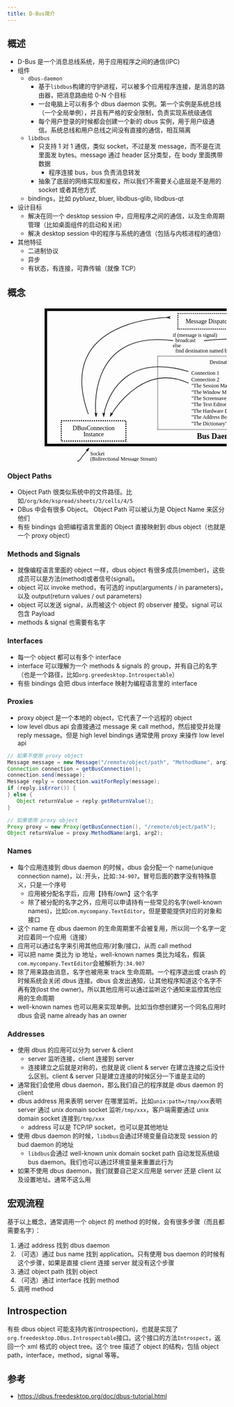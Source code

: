 ```yaml
---
title: D-Bus简介
---
```


## 概述

- D-Bus 是一个消息总线系统，用于应用程序之间的通信(IPC)
- 组件
  - `dbus-daemon`
    - 基于`libdbus`构建的守护进程，可以被多个应用程序连接，是消息的路由器，把消息路由给 0-N 个目标
    - 一台电脑上可以有多个 dbus daemon 实例。第一个实例是系统总线（一个全局单例），并且有严格的安全限制，负责实现系统级通信
    - 每个用户登录的时候都会创建一个新的 dbus 实例，用于用户级通信。系统总线和用户总线之间没有直接的通信，相互隔离
  - `libdbus`
    - 只支持 1 对 1 通信，类似 socket，不过是发 message，而不是在流里面发 bytes。message 通过 header 区分类型，在 body 里面携带数据
      - 程序连接 bus，bus 负责消息转发
    - 抽象了底层的网络实现和鉴权，所以我们不需要关心底层是不是用的 socket 或者其他方式
  - bindings，比如 pybluez, bluer, libdbus-glib, libdbus-qt
- 设计目标
  - 解决在同一个 desktop session 中，应用程序之间的通信，以及生命周期管理（比如桌面组件的启动和关闭）
  - 解决 desktop session 中的程序与系统的通信（包括与内核进程的通信）
- 其他特征
  - 二进制协议
  - 异步
  - 有状态，有连接，可靠传输（就像 TCP）

## 概念

<svg xmlns="http://www.w3.org/2000/svg" xmlns:sodipodi="http://sodipodi.sourceforge.net/DTD/sodipodi-0.dtd" xmlns:inkscape="http://www.inkscape.org/namespaces/inkscape" xmlns:xlink="http://www.w3.org/1999/xlink" xmlns:rdf="http://www.w3.org/1999/02/22-rdf-syntax-ns#" xmlns:cc="http://web.resource.org/cc/" xmlns:dc="http://purl.org/dc/elements/1.1/" id="svg1" sodipodi:version="0.32" inkscape:version="0.39" width="841.88975pt" height="595.27559pt" sodipodi:docbase="/home/hp/dbus-cvs/dbus/doc" sodipodi:docname="diagram.svg">
  <defs id="defs3">
    <marker style="overflow:visible;" id="Arrow1M" refX="0.0" refY="0.0" orient="auto" inkscape:stockid="Arrow1M">
      <path transform="scale(0.4)" style="fill-rule:evenodd;stroke:#000000;stroke-width:1.0pt;marker-start:none;" d="M 0.0,0.0 L 5.0,-5.0 L -12.5,0.0 L 5.0,5.0 L 0.0,0.0 z " id="path3519" sodipodi:nodetypes="ccccc"/>
    </marker>
    <marker style="overflow:visible;" id="Arrow2L" refX="0.0" refY="0.0" orient="auto" inkscape:stockid="Arrow2L">
      <path transform="scale(1.1) translate(-5,0)" d="M 8.7185878,4.0337352 L -2.2072895,0.016013256 L 8.7185884,-4.0017078 C 6.9730900,-1.6296469 6.9831476,1.6157441 8.7185878,4.0337352 z " style="font-size:12.0;fill-rule:evenodd;stroke-width:0.62500000;stroke-linejoin:round;" id="path3515" sodipodi:nodetypes="cccc"/>
    </marker>
  </defs>
  <sodipodi:namedview id="base" pagecolor="#ffffff" bordercolor="#666666" borderopacity="1.0" inkscape:pageopacity="0.0" inkscape:pageshadow="2" inkscape:zoom="0.90210318" inkscape:cx="420.94487" inkscape:cy="297.63779" inkscape:window-width="1024" inkscape:window-height="701" showgrid="false" inkscape:grid-bbox="false" inkscape:grid-points="true" inkscape:window-x="0" inkscape:window-y="24" gridspacingy="2.5000000mm" gridspacingx="2.5000000mm" showguides="true" inkscape:guide-bbox="true">
    <sodipodi:guide orientation="horizontal" position="268.85797" id="guide3566"/>
    <sodipodi:guide orientation="horizontal" position="294.31223" id="guide4235"/>
    <sodipodi:guide orientation="horizontal" position="300.40909" id="guide4882"/>
  </sodipodi:namedview>
  <metadata id="metadata4">
    <rdf:RDF id="RDF5">
      <cc:Work rdf:about="" id="Work6">
        <dc:format id="format7">image/svg+xml</dc:format>
        <dc:type id="type9" rdf:resource="http://purl.org/dc/dcmitype/StillImage"/>
      </cc:Work>
    </rdf:RDF>
  </metadata>
  <rect style="fill:none;fill-opacity:0.75000000;fill-rule:evenodd;stroke:#000000;stroke-width:3.7500000;stroke-linecap:butt;stroke-linejoin:miter;stroke-miterlimit:4.0000000;stroke-opacity:1.0000000;" id="rect908" width="325.23203" height="354.33072" x="17.716536" y="372.04724"/>
  <text xml:space="preserve" style="font-size:18.000000;font-style:normal;font-variant:normal;font-weight:bold;font-stretch:normal;fill:#000000;fill-opacity:1.0000000;stroke:none;stroke-width:1.0000000pt;stroke-linecap:butt;stroke-linejoin:miter;stroke-opacity:1.0000000;font-family:Bitstream Vera Sans;text-anchor:start;writing-mode:lr;" x="70.778252" y="712.73920" id="text1532" sodipodi:linespacing="100%"><tspan id="tspan1533">Application Process 1</tspan></text>
  <rect style="fill:none;fill-opacity:0.75000000;fill-rule:evenodd;stroke:#000000;stroke-width:2.5000000;stroke-linecap:butt;stroke-linejoin:miter;stroke-miterlimit:4.0000000;stroke-dasharray:2.5000000 2.5000000 ;stroke-dashoffset:0.0000000;stroke-opacity:1.0000000;" id="rect1535" width="148.46259" height="46.656849" x="106.29921" y="378.54001"/>
  <text xml:space="preserve" style="font-size:14.000000;font-style:normal;font-variant:normal;font-weight:normal;font-stretch:normal;fill:#000000;fill-opacity:1.0000000;stroke:none;stroke-width:1.0000000pt;stroke-linecap:butt;stroke-linejoin:miter;stroke-opacity:1.0000000;font-family:Bitstream Vera Sans;text-anchor:middle;writing-mode:lr;" x="180.61389" y="400.40048" id="text2158" sodipodi:linespacing="100%"><tspan id="tspan2159">DBusConnection</tspan><tspan sodipodi:role="line" id="tspan2161" x="180.61389" y="414.40048">Instance</tspan></text>
  <rect style="fill:none;fill-opacity:0.75000000;fill-rule:evenodd;stroke:#000000;stroke-width:2.9950929;stroke-linecap:butt;stroke-linejoin:miter;stroke-miterlimit:4.0000000;stroke-dasharray:2.9950928 2.9950928 ;stroke-dashoffset:0.0000000;stroke-opacity:1.0000000;" id="rect2170" width="148.46259" height="66.966240" x="28.702768" y="549.21259"/>
  <text xml:space="preserve" style="font-size:14.000000;font-style:normal;font-variant:normal;font-weight:normal;font-stretch:normal;fill:#000000;fill-opacity:1.0000000;stroke:none;stroke-width:1.0000000pt;stroke-linecap:butt;stroke-linejoin:miter;stroke-opacity:1.0000000;font-family:Bitstream Vera Sans;text-anchor:middle;writing-mode:lr;" x="103.01745" y="577.56586" id="text2171" sodipodi:linespacing="100%"><tspan x="103.01745" y="577.56586" sodipodi:role="line" id="tspan2176">C/C++/Python/etc.</tspan><tspan x="103.01745" y="591.56586" sodipodi:role="line" id="tspan2178">Object Instance</tspan></text>
  <path style="fill:#000000;fill-opacity:1.0000000;fill-rule:nonzero;stroke:none;stroke-width:1.0000000pt;stroke-linecap:butt;stroke-linejoin:miter;stroke-opacity:1.0000000;" id="path3535" d="M 98.938952,408.61479 C 98.744753,409.20303 97.917886,409.67295 97.440945,410.11435 C 95.534947,411.94763 94.266934,414.11555 93.172614,416.33858 C 91.902056,419.02725 90.969281,421.79944 90.107252,424.59229 C 89.589105,426.27374 88.983534,427.90634 88.266907,429.53700 C 87.919667,430.33438 87.622593,431.17598 87.120464,431.91970 C 86.832222,432.30665 86.469422,432.65145 86.167985,433.03184 C 86.015931,433.22254 85.868997,433.41563 85.722131,433.60898 L 82.914336,433.11743 C 83.063402,432.91879 83.213428,432.72069 83.368121,432.52498 C 83.654681,432.15308 83.980737,431.80834 84.285389,431.44731 C 84.811957,430.77175 85.122523,429.97914 85.482400,429.23872 C 86.253056,427.64929 86.903084,426.03861 87.474578,424.39321 C 88.439548,421.58552 89.442843,418.78792 90.703938,416.05898 C 91.810966,413.77525 92.999191,411.45961 94.849464,409.50748 C 95.094704,409.24876 96.091789,407.90149 95.865737,408.61479 L 98.938952,408.61479 z "/>
  <text xml:space="preserve" style="font-size:12.000000;font-style:normal;font-weight:normal;fill:#000000;fill-opacity:1.0000000;stroke:none;stroke-width:1.0000000pt;stroke-linecap:butt;stroke-linejoin:miter;stroke-opacity:1.0000000;font-family:Bitstream Vera Sans;" x="34.109497" y="446.13382" id="text3536"><tspan id="tspan3537">Locate Object</tspan><tspan sodipodi:role="line" id="tspan3539" x="34.109497" y="458.13382">via Object Path</tspan></text>
  <path style="fill:#000000;fill-opacity:1.0000000;fill-rule:nonzero;stroke:none;stroke-width:1.0000000pt;stroke-linecap:butt;stroke-linejoin:miter;stroke-opacity:1.0000000;" id="path3541" d="M 60.509867,462.78767 C 60.704066,463.37591 61.530933,463.84583 62.007874,464.28723 C 63.913872,466.12051 65.181885,468.28843 66.276205,470.51146 C 67.546763,473.20013 68.479538,475.97232 69.341567,478.76517 C 69.859714,480.44662 70.465285,482.07922 71.181912,483.70988 C 71.529152,484.50726 71.826226,485.34886 72.328355,486.09258 C 72.616597,486.47953 72.979397,486.82433 73.280834,487.20472 C 73.432888,487.39542 73.579822,487.58851 73.726688,487.78186 L 76.534483,487.29031 C 76.385417,487.09167 76.235391,486.89357 76.080698,486.69786 C 75.794138,486.32596 75.468082,485.98122 75.163430,485.62019 C 74.636862,484.94463 74.326296,484.15202 73.966419,483.41160 C 73.195763,481.82217 72.545735,480.21149 71.974241,478.56609 C 71.009271,475.75840 70.005976,472.96080 68.744881,470.23186 C 67.637853,467.94813 66.449628,465.63249 64.599355,463.68036 C 64.354115,463.42164 63.357030,462.07437 63.583082,462.78767 L 60.509867,462.78767 z "/>
  <text xml:space="preserve" style="font-size:12.000000;font-style:normal;font-variant:normal;font-weight:normal;font-stretch:normal;fill:#000000;fill-opacity:1.0000000;stroke:none;stroke-width:1.0000000pt;stroke-linecap:butt;stroke-linejoin:miter;stroke-opacity:1.0000000;font-family:Bitstream Vera Sans;text-anchor:start;writing-mode:lr;" x="49.100315" y="501.60959" id="text3542" sodipodi:linespacing="100%"><tspan x="49.100315" y="501.60959" sodipodi:role="line" id="tspan3547">Bindings Marshal</tspan><tspan x="49.100315" y="513.60959" sodipodi:role="line" id="tspan3549">to Method Call</tspan></text>
  <path style="fill:#000000;fill-opacity:1.0000000;fill-rule:nonzero;stroke:none;stroke-width:1.0000000pt;stroke-linecap:butt;stroke-linejoin:miter;stroke-opacity:1.0000000;" id="path3551" d="M 95.295239,519.43211 C 95.101039,520.02035 94.274169,520.49027 93.797229,520.93167 C 91.891239,522.76495 90.623219,524.93287 89.528899,527.15590 C 88.258339,529.84457 87.325569,532.61676 86.463539,535.40961 C 85.945389,537.09106 85.339819,538.72366 84.623199,540.35432 C 84.275959,541.15170 83.978879,541.99330 83.476749,542.73702 C 83.188509,543.12397 82.825709,543.46877 82.524269,543.84916 C 82.372219,544.03986 82.225289,544.23295 82.078419,544.42630 L 79.270619,543.93475 C 79.419689,543.73611 79.569719,543.53801 79.724409,543.34230 C 80.010969,542.97040 80.337029,542.62566 80.641679,542.26463 C 81.168249,541.58907 81.478809,540.79646 81.838689,540.05604 C 82.609339,538.46661 83.259369,536.85593 83.830869,535.21053 C 84.795839,532.40284 85.799129,529.60524 87.060229,526.87630 C 88.167249,524.59257 89.355479,522.27693 91.205749,520.32480 C 91.450989,520.06608 92.448079,518.71881 92.222029,519.43211 L 95.295239,519.43211 z "/>
  <path style="fill:#000000;fill-opacity:1.0000000;fill-rule:nonzero;stroke:none;stroke-width:1.0000000pt;stroke-linecap:butt;stroke-linejoin:miter;stroke-opacity:1.0000000;" id="path3552" d="M 261.83533,408.61479 C 262.02953,409.20303 262.85640,409.67295 263.33334,410.11435 C 265.23934,411.94763 266.50735,414.11555 267.60167,416.33858 C 268.87223,419.02725 269.80501,421.79944 270.66703,424.59229 C 271.18518,426.27374 271.79075,427.90634 272.50738,429.53700 C 272.85462,430.33438 273.15169,431.17598 273.65382,431.91970 C 273.94206,432.30665 274.30486,432.65145 274.60630,433.03184 C 274.75836,433.22254 274.90529,433.41563 275.05216,433.60898 L 277.85995,433.11743 C 277.71088,432.91879 277.56086,432.72069 277.40617,432.52498 C 277.11961,432.15308 276.79355,431.80834 276.48890,431.44731 C 275.96233,430.77175 275.65176,429.97914 275.29189,429.23872 C 274.52123,427.64929 273.87120,426.03861 273.29971,424.39321 C 272.33474,421.58552 271.33144,418.78792 270.07035,416.05898 C 268.96332,413.77525 267.77510,411.45961 265.92482,409.50748 C 265.67958,409.24876 264.68250,407.90149 264.90855,408.61479 L 261.83533,408.61479 z "/>
  <text xml:space="preserve" style="font-size:12.000000;font-style:normal;font-variant:normal;font-weight:normal;font-stretch:normal;fill:#000000;fill-opacity:1.0000000;stroke:none;stroke-width:1.0000000pt;stroke-linecap:butt;stroke-linejoin:miter;stroke-opacity:1.0000000;font-family:Bitstream Vera Sans;text-anchor:start;writing-mode:lr;" x="223.98749" y="446.13382" id="text3553" sodipodi:linespacing="100%"><tspan x="223.98749" y="446.13382" sodipodi:role="line" id="tspan3562">Marshal Method</tspan><tspan x="223.98749" y="458.13382" sodipodi:role="line" id="tspan3564">Call to Message</tspan></text>
  <path style="fill:#000000;fill-opacity:1.0000000;fill-rule:nonzero;stroke:none;stroke-width:1.0000000pt;stroke-linecap:butt;stroke-linejoin:miter;stroke-opacity:1.0000000;" id="path3567" d="M 278.96485,463.29453 C 278.77065,463.88277 277.94378,464.35269 277.46684,464.79409 C 275.56085,466.62737 274.29283,468.79529 273.19851,471.01832 C 271.92795,473.70699 270.99518,476.47918 270.13315,479.27203 C 269.61500,480.95348 269.00943,482.58608 268.29281,484.21674 C 267.94557,485.01412 267.64849,485.85572 267.14636,486.59944 C 266.85812,486.98639 266.49532,487.33119 266.19388,487.71158 C 266.04183,487.90228 265.89490,488.09537 265.74803,488.28872 L 262.94023,487.79717 C 263.08930,487.59853 263.23933,487.40043 263.39402,487.20472 C 263.68058,486.83282 264.00664,486.48808 264.31129,486.12705 C 264.83786,485.45149 265.14842,484.65888 265.50830,483.91846 C 266.27895,482.32903 266.92898,480.71835 267.50048,479.07295 C 268.46545,476.26526 269.46874,473.46766 270.72984,470.73872 C 271.83686,468.45499 273.02509,466.13935 274.87536,464.18722 C 275.12060,463.92850 276.11769,462.58123 275.89164,463.29453 L 278.96485,463.29453 z "/>
  <rect style="fill:none;fill-opacity:0.75000000;fill-rule:evenodd;stroke:#000000;stroke-width:2.7377086;stroke-linecap:butt;stroke-linejoin:miter;stroke-miterlimit:4.0000000;stroke-dasharray:2.7377084 2.7377084 ;stroke-dashoffset:0.0000000;stroke-opacity:1.0000000;" id="rect3568" width="124.01746" height="66.979813" x="189.79265" y="495.08902"/>
  <text xml:space="preserve" style="font-size:14.000000;font-style:normal;font-variant:normal;font-weight:normal;font-stretch:normal;fill:#000000;fill-opacity:1.0000000;stroke:none;stroke-width:1.0000000pt;stroke-linecap:butt;stroke-linejoin:miter;stroke-opacity:1.0000000;font-family:Bitstream Vera Sans;text-anchor:middle;writing-mode:lr;" x="248.94049" y="523.44220" id="text3569" sodipodi:linespacing="100%"><tspan x="248.94049" y="523.44220" sodipodi:role="line" id="tspan3574">Bindings Proxy</tspan><tspan x="248.94049" y="537.44220" sodipodi:role="line" id="tspan3576">Object Instance</tspan></text>
  <path style="fill:#000000;fill-opacity:1.0000000;fill-rule:nonzero;stroke:none;stroke-width:1.0000000pt;stroke-linecap:butt;stroke-linejoin:miter;stroke-opacity:1.0000000;" id="path3578" d="M 259.03547,566.92913 C 259.22967,567.51737 260.05653,567.98729 260.53348,568.42869 C 262.43947,570.26197 263.70749,572.42989 264.80181,574.65292 C 266.07236,577.34159 267.00514,580.11378 267.86717,582.90663 C 268.38532,584.58808 268.99089,586.22068 269.70751,587.85134 C 270.05475,588.64872 270.35183,589.49032 270.85396,590.23404 C 271.14220,590.62099 271.50500,590.96579 271.80644,591.34618 C 271.95849,591.53688 272.10542,591.72997 272.25229,591.92332 L 275.06008,591.43177 C 274.91102,591.23313 274.76099,591.03503 274.60630,590.83932 C 274.31974,590.46742 273.99368,590.12268 273.68903,589.76165 C 273.16246,589.08609 272.85190,588.29348 272.49202,587.55306 C 271.72136,585.96363 271.07134,584.35295 270.49984,582.70755 C 269.53487,579.89986 268.53158,577.10226 267.27048,574.37332 C 266.16345,572.08959 264.97523,569.77395 263.12496,567.82182 C 262.87972,567.56310 261.88263,566.21583 262.10868,566.92913 L 259.03547,566.92913 z "/>
  <text xml:space="preserve" style="font-size:12.000000;font-style:normal;font-variant:normal;font-weight:normal;font-stretch:normal;fill:#000000;fill-opacity:1.0000000;stroke:none;stroke-width:1.0000000pt;stroke-linecap:butt;stroke-linejoin:miter;stroke-opacity:1.0000000;font-family:Bitstream Vera Sans;text-anchor:start;writing-mode:lr;" x="217.40741" y="607.90881" id="text3579" sodipodi:linespacing="100%"><tspan x="217.40741" y="607.90881" sodipodi:role="line" id="tspan3584">Application Code</tspan></text>
  <path style="fill:none;fill-opacity:0.75000000;fill-rule:evenodd;stroke:#000000;stroke-width:0.96172028pt;stroke-linecap:butt;stroke-linejoin:miter;stroke-opacity:1.0000000;marker-end:url(#Arrow1M);" d="M 26.574803,408.60009 C 26.574803,539.68912 26.574803,539.68911 26.574803,531.49606" id="path3586" sodipodi:nodetypes="cc"/>
  <text xml:space="preserve" style="font-size:12.000000;font-style:normal;font-variant:normal;font-weight:bold;font-stretch:normal;fill:#000000;fill-opacity:1.0000000;stroke:none;stroke-width:1.0000000pt;stroke-linecap:butt;stroke-linejoin:miter;stroke-opacity:1.0000000;font-family:Bitstream Vera Sans;text-anchor:start;writing-mode:lr;" x="25.977146" y="386.45212" id="text4220" sodipodi:linespacing="100%"><tspan id="tspan4221">Incoming</tspan><tspan sodipodi:role="line" id="tspan4223" x="25.977146" y="398.45212">Call</tspan></text>
  <text xml:space="preserve" style="font-size:12.000000;font-style:normal;font-variant:normal;font-weight:bold;font-stretch:normal;fill:#000000;fill-opacity:1.0000000;stroke:none;stroke-width:1.0000000pt;stroke-linecap:butt;stroke-linejoin:miter;stroke-opacity:1.0000000;font-family:Bitstream Vera Sans;text-anchor:end;writing-mode:lr;" x="335.61411" y="386.45212" id="text4226" sodipodi:linespacing="100%"><tspan x="335.61411" y="386.45212" sodipodi:role="line" id="tspan4231">Outgoing</tspan><tspan x="335.61411" y="398.45212" sodipodi:role="line" id="tspan4233">Call</tspan></text>
  <path style="fill:none;fill-opacity:0.75000000;fill-rule:evenodd;stroke:#000000;stroke-width:0.96172028pt;stroke-linecap:butt;stroke-linejoin:miter;stroke-opacity:1.0000000;marker-start:url(#Arrow1M);marker-end:none;" d="M 327.75591,416.33858 C 327.75591,547.42761 327.75591,547.42760 327.75591,539.23455" id="path4236" sodipodi:nodetypes="cc"/>
  <rect style="fill:none;fill-opacity:0.75000000;fill-rule:evenodd;stroke:#000000;stroke-width:5.7914310;stroke-linecap:butt;stroke-linejoin:miter;stroke-miterlimit:4.0000000;stroke-opacity:1.0000000;" id="rect4870" width="885.86591" height="310.27252" x="88.582680" y="8.8582621"/>
  <text xml:space="preserve" style="font-size:18.000000;font-style:normal;font-variant:normal;font-weight:bold;font-stretch:normal;fill:#000000;fill-opacity:1.0000000;stroke:none;stroke-width:1.0000000pt;stroke-linecap:butt;stroke-linejoin:miter;stroke-opacity:1.0000000;font-family:Bitstream Vera Sans;text-anchor:middle;writing-mode:lr;" x="515.42737" y="305.44489" id="text4871" sodipodi:linespacing="100%"><tspan x="515.42737" y="305.44489" sodipodi:role="line" id="tspan4874">Bus Daemon Process</tspan></text>
  <rect style="fill:none;fill-opacity:0.75000000;fill-rule:evenodd;stroke:#000000;stroke-width:3.7500000;stroke-linecap:butt;stroke-linejoin:miter;stroke-miterlimit:4.0000000;stroke-opacity:1.0000000;" id="rect4876" width="325.23203" height="354.33072" x="708.66144" y="373.08359"/>
  <text xml:space="preserve" style="font-size:18.000000;font-style:normal;font-variant:normal;font-weight:bold;font-stretch:normal;fill:#000000;fill-opacity:1.0000000;stroke:none;stroke-width:1.0000000pt;stroke-linecap:butt;stroke-linejoin:miter;stroke-opacity:1.0000000;font-family:Bitstream Vera Sans;text-anchor:start;writing-mode:lr;" x="761.72314" y="713.77551" id="text4877" sodipodi:linespacing="100%"><tspan x="761.72314" y="713.77551" sodipodi:role="line" id="tspan4880">Application Process 2</tspan></text>
  <text xml:space="preserve" style="font-size:12.000000;font-style:normal;font-variant:normal;font-weight:normal;font-stretch:normal;fill:#000000;fill-opacity:1.0000000;stroke:none;stroke-width:1.0000000pt;stroke-linecap:butt;stroke-linejoin:miter;stroke-opacity:1.0000000;font-family:Bitstream Vera Sans;text-anchor:start;writing-mode:lr;" x="823.49664" y="505.18018" id="text4883" sodipodi:linespacing="100%"><tspan x="823.49664" y="505.18018" sodipodi:role="line" id="tspan4888">Same Stuff as in</tspan><tspan x="823.49664" y="517.18018" sodipodi:role="line" id="tspan4890">Process 1</tspan></text>
  <text xml:space="preserve" style="font-size:12.000000;font-style:normal;font-variant:normal;font-weight:normal;font-stretch:normal;fill:#000000;fill-opacity:1.0000000;stroke:none;stroke-width:1.0000000pt;stroke-linecap:butt;stroke-linejoin:miter;stroke-opacity:1.0000000;font-family:Bitstream Vera Sans;text-anchor:start;writing-mode:lr;" x="47.891071" y="638.05420" id="text4892" sodipodi:linespacing="100%"><tspan x="47.891071" y="638.05420" sodipodi:role="line" id="tspan4901">(Object Instance Has</tspan><tspan x="47.891071" y="650.05420" sodipodi:role="line" id="tspan4903">1 or More Interfaces)</tspan></text>
  <path style="fill:none;fill-opacity:0.75000000;fill-rule:evenodd;stroke:#000000;stroke-width:1.2500000;stroke-linecap:butt;stroke-linejoin:miter;stroke-miterlimit:4.0000000;stroke-opacity:1.0000000;marker-start:url(#Arrow1M);marker-end:url(#Arrow1M);stroke-dasharray:none;" d="M 162.57260,358.02041 C 165.25213,354.60516 186.01858,328.13688 184.00893,330.69832" id="path4905" sodipodi:nodetypes="cc"/>
  <text xml:space="preserve" style="font-size:12.000000;font-style:normal;font-weight:normal;fill:#000000;fill-opacity:1.0000000;stroke:none;stroke-width:1.0000000pt;stroke-linecap:butt;stroke-linejoin:miter;stroke-opacity:1.0000000;font-family:Bitstream Vera Sans;" x="190.57170" y="342.62018" id="text5539"><tspan id="tspan5540">Socket</tspan><tspan sodipodi:role="line" id="tspan5544" x="190.57170" y="354.62018">(Bidirectional Message Stream)</tspan></text>
  <path style="fill:none;fill-opacity:0.75000000;fill-rule:evenodd;stroke:#000000;stroke-width:1.2500000;stroke-linecap:butt;stroke-linejoin:miter;stroke-miterlimit:4.0000000;stroke-opacity:1.0000000;marker-start:url(#Arrow1M);marker-end:url(#Arrow1M);" d="M 827.53876,363.18897 C 824.85916,359.77372 804.09276,333.30544 806.10236,335.86688" id="path5546" sodipodi:nodetypes="cc"/>
  <text xml:space="preserve" style="font-size:12.000000;font-style:normal;font-weight:normal;fill:#000000;fill-opacity:1.0000000;stroke:none;stroke-width:1.0000000pt;stroke-linecap:butt;stroke-linejoin:miter;stroke-opacity:1.0000000;font-family:Bitstream Vera Sans;" x="840.79150" y="345.73135" id="text5547"><tspan id="tspan5548">Socket</tspan><tspan sodipodi:role="line" id="tspan5550" x="840.79150" y="357.73135">(Bidirectional Message Stream)</tspan></text>
  <rect style="fill:none;fill-opacity:0.75000000;fill-rule:evenodd;stroke:#000000;stroke-width:2.5000000;stroke-linecap:butt;stroke-linejoin:miter;stroke-miterlimit:4.0000000;stroke-dasharray:2.5000000 2.5000000 ;stroke-dashoffset:0.0000000;stroke-opacity:1.0000000;" id="rect5552" width="148.46259" height="46.656849" x="124.01575" y="263.38251"/>
  <text xml:space="preserve" style="font-size:14.000000;font-style:normal;font-variant:normal;font-weight:normal;font-stretch:normal;fill:#000000;fill-opacity:1.0000000;stroke:none;stroke-width:1.0000000pt;stroke-linecap:butt;stroke-linejoin:miter;stroke-opacity:1.0000000;font-family:Bitstream Vera Sans;text-anchor:middle;writing-mode:lr;" x="198.33043" y="285.24298" id="text5553" sodipodi:linespacing="100%"><tspan id="tspan5554">DBusConnection</tspan><tspan sodipodi:role="line" id="tspan5556" x="198.33043" y="299.24298">Instance</tspan></text>
  <rect style="fill:none;fill-opacity:0.75000000;fill-rule:evenodd;stroke:#000000;stroke-width:2.5000000;stroke-linecap:butt;stroke-linejoin:miter;stroke-miterlimit:4.0000000;stroke-dasharray:2.5000000 2.5000000 ;stroke-dashoffset:0.0000000;stroke-opacity:1.0000000;" id="rect5558" width="148.46259" height="46.656849" x="719.64764" y="263.38251"/>
  <text xml:space="preserve" style="font-size:14.000000;font-style:normal;font-variant:normal;font-weight:normal;font-stretch:normal;fill:#000000;fill-opacity:1.0000000;stroke:none;stroke-width:1.0000000pt;stroke-linecap:butt;stroke-linejoin:miter;stroke-opacity:1.0000000;font-family:Bitstream Vera Sans;text-anchor:middle;writing-mode:lr;" x="793.96234" y="285.24298" id="text5559" sodipodi:linespacing="100%"><tspan id="tspan5560">DBusConnection</tspan><tspan sodipodi:role="line" id="tspan5562" x="793.96234" y="299.24298">Instance</tspan></text>
  <rect style="fill:none;fill-opacity:0.75000000;fill-rule:evenodd;stroke:#000000;stroke-width:2.5000000;stroke-linecap:butt;stroke-linejoin:miter;stroke-miterlimit:4.0000000;stroke-dasharray:2.5000000 2.5000000 ;stroke-dashoffset:0.0000000;stroke-opacity:1.0000000;" id="rect5564" width="148.46259" height="46.656849" x="763.77222" y="378.54001"/>
  <text xml:space="preserve" style="font-size:14.000000;font-style:normal;font-variant:normal;font-weight:normal;font-stretch:normal;fill:#000000;fill-opacity:1.0000000;stroke:none;stroke-width:1.0000000pt;stroke-linecap:butt;stroke-linejoin:miter;stroke-opacity:1.0000000;font-family:Bitstream Vera Sans;text-anchor:middle;writing-mode:lr;" x="838.08691" y="400.40048" id="text5565" sodipodi:linespacing="100%"><tspan id="tspan5566">DBusConnection</tspan><tspan sodipodi:role="line" id="tspan5568" x="838.08691" y="414.40048">Instance</tspan></text>
  <path style="fill:none;fill-opacity:0.75000000;fill-rule:evenodd;stroke:#000000;stroke-width:1.0000000pt;stroke-linecap:butt;stroke-linejoin:miter;stroke-opacity:1.0000000;marker-end:url(#Arrow1M);" d="M 186.02362,248.03149 C 106.29921,26.574797 372.04724,26.574797 372.04724,26.574797" id="path5571" sodipodi:nodetypes="cc"/>
  <rect style="fill:none;fill-opacity:0.75000000;fill-rule:evenodd;stroke:#000000;stroke-width:2.1854961;stroke-linecap:butt;stroke-linejoin:miter;stroke-miterlimit:4.0000000;stroke-dasharray:2.1854960 2.1854960 ;stroke-dashoffset:0.0000000;stroke-opacity:1.0000000;" id="rect6205" width="148.46259" height="35.656227" x="391.89175" y="17.493374"/>
  <text xml:space="preserve" style="font-size:14.000000;font-style:normal;font-variant:normal;font-weight:normal;font-stretch:normal;fill:#000000;fill-opacity:1.0000000;stroke:none;stroke-width:1.0000000pt;stroke-linecap:butt;stroke-linejoin:miter;stroke-opacity:1.0000000;font-family:Bitstream Vera Sans;text-anchor:middle;writing-mode:lr;" x="466.20642" y="39.577003" id="text6206" sodipodi:linespacing="100%"><tspan x="466.20642" y="39.577003" sodipodi:role="line" id="tspan6211">Message Dispatcher</tspan></text>
  <path style="fill:none;fill-opacity:0.75000000;fill-rule:evenodd;stroke:#000000;stroke-width:1.0000000pt;stroke-linecap:butt;stroke-linejoin:miter;stroke-opacity:1.0000000;marker-end:url(#Arrow1M);" d="M 806.10236,248.03149 C 814.96063,17.716530 549.21260,26.574797 558.07087,26.574797" id="path6213" sodipodi:nodetypes="cc"/>
  <text xml:space="preserve" style="font-size:12.000000;font-style:normal;font-variant:normal;font-weight:normal;font-stretch:normal;fill:#000000;fill-opacity:1.0000000;stroke:none;stroke-width:1.0000000pt;stroke-linecap:butt;stroke-linejoin:miter;stroke-opacity:1.0000000;font-family:Bitstream Vera Sans;text-anchor:start;writing-mode:lr;" x="380.24341" y="71.125053" id="text6214" sodipodi:linespacing="100%"><tspan x="380.24341" y="71.125053" sodipodi:role="line" id="tspan6860">if (message is signal)</tspan><tspan x="380.24341" y="83.125053" sodipodi:role="line" id="tspan6862">  broadcast</tspan><tspan x="380.24341" y="95.125053" sodipodi:role="line" id="tspan6864">else</tspan><tspan x="380.24341" y="107.12505" sodipodi:role="line" id="tspan6866">  find destination named by message</tspan></text>
  <path style="fill:none;fill-opacity:0.75000000;fill-rule:evenodd;stroke:#000000;stroke-width:1.0000000pt;stroke-linecap:butt;stroke-linejoin:miter;stroke-opacity:1.0000000;marker-end:url(#Arrow1M);" d="M 380.90551,79.724404 C 177.16536,53.149601 203.74016,256.88976 203.74016,248.03149" id="path6868" sodipodi:nodetypes="cc"/>
  <path style="fill:none;fill-opacity:0.75000000;fill-rule:evenodd;stroke:#000000;stroke-width:1.0000000pt;stroke-linecap:butt;stroke-linejoin:miter;stroke-opacity:1.0000000;marker-end:url(#Arrow1M);" d="M 451.77165,79.724404 C 788.38583,44.291333 779.52756,256.88976 779.52756,248.03149" id="path6869" sodipodi:nodetypes="cc"/>
  <rect style="fill:none;fill-opacity:0.75000000;fill-rule:evenodd;stroke:#6a6a6a;stroke-width:2.5000000;stroke-linecap:butt;stroke-linejoin:miter;stroke-opacity:1.0000000;stroke-miterlimit:4.0000000;stroke-dasharray:1.2500000,1.2500000;stroke-dashoffset:0.0000000;" id="rect7503" width="318.89764" height="168.30708" x="345.47244" y="115.15748"/>
  <text xml:space="preserve" style="font-size:12.000000;font-style:normal;font-variant:normal;font-weight:normal;font-stretch:normal;fill:#000000;fill-opacity:1.0000000;stroke:none;stroke-width:1.0000000pt;stroke-linecap:butt;stroke-linejoin:miter;stroke-opacity:1.0000000;font-family:Bitstream Vera Sans;text-anchor:middle;writing-mode:lr;" x="507.10016" y="132.70409" id="text8137" sodipodi:linespacing="100%"><tspan id="tspan8138">Destination Table</tspan></text>
  <text xml:space="preserve" style="font-size:12.000000;font-style:normal;font-weight:normal;fill:#000000;fill-opacity:1.0000000;stroke:none;stroke-width:1.0000000pt;stroke-linecap:butt;stroke-linejoin:miter;stroke-opacity:1.0000000;font-family:Bitstream Vera Sans;font-stretch:normal;font-variant:normal;text-anchor:start;writing-mode:lr;" x="422.71124" y="158.39366" id="text8140" sodipodi:linespacing="120%"><tspan x="422.71124" y="158.39366" sodipodi:role="line" id="tspan8818">Connection 1</tspan><tspan x="422.71124" y="172.79366" sodipodi:role="line" id="tspan8820">Connection 2</tspan><tspan x="422.71124" y="187.19366" sodipodi:role="line" id="tspan8822">"The Session Manager"</tspan><tspan x="422.71124" y="201.59366" sodipodi:role="line" id="tspan8824">"The Window Manager"</tspan><tspan x="422.71124" y="215.99366" sodipodi:role="line" id="tspan8826">"The Screensaver"</tspan><tspan x="422.71124" y="230.39366" sodipodi:role="line" id="tspan8828">"The Text Editor"</tspan><tspan x="422.71124" y="244.79366" sodipodi:role="line" id="tspan8830">"The Hardware Directory"</tspan><tspan x="422.71124" y="259.19367" sodipodi:role="line" id="tspan8832">"The Address Book"</tspan><tspan x="422.71124" y="273.59367" sodipodi:role="line" id="tspan8834">"The Dictionary"</tspan></text>
  <path style="fill:none;fill-opacity:0.75000000;fill-rule:evenodd;stroke:#000000;stroke-width:1.0000000pt;stroke-linecap:butt;stroke-linejoin:miter;stroke-opacity:1.0000000;marker-end:url(#Arrow1M);" d="M 416.33858,150.59055 C 239.17323,97.440935 221.45669,256.88976 221.45669,248.03149" id="path8179" sodipodi:nodetypes="cc"/>
  <path style="fill:none;fill-opacity:0.75000000;fill-rule:evenodd;stroke:#000000;stroke-width:1.0000000pt;stroke-linecap:butt;stroke-linejoin:miter;stroke-opacity:1.0000000;marker-end:url(#Arrow1M);" d="M 504.92126,168.30708 C 726.37795,106.29921 770.66929,265.74802 761.81102,239.17322" id="path8180" sodipodi:nodetypes="cc"/>
  <path style="fill:none;fill-opacity:0.75000000;fill-rule:evenodd;stroke:#000000;stroke-width:1.0000000pt;stroke-linecap:butt;stroke-linejoin:miter;stroke-opacity:1.0000000;" d="" id="path8181" sodipodi:nodetypes=""/>
  <path style="fill:none;fill-opacity:0.75000000;fill-rule:evenodd;stroke:#000000;stroke-width:1.0000000pt;stroke-linecap:butt;stroke-linejoin:miter;stroke-opacity:1.0000000;marker-end:url(#Arrow1M);" d="M 584.64567,239.17322 C 717.51969,194.88188 761.81102,256.88976 752.95276,248.03149" id="path8182" sodipodi:nodetypes="cc"/>
  <path style="fill:none;fill-opacity:0.75000000;fill-rule:evenodd;stroke:#000000;stroke-width:1.0000000pt;stroke-linecap:butt;stroke-linejoin:miter;stroke-opacity:1.0000000;marker-end:url(#Arrow1M);" d="M 416.33858,177.16535 C 301.18111,124.01574 230.31496,265.74803 239.17323,248.03149" id="path8184" sodipodi:nodetypes="cc"/>
</svg>

### Object Paths

- Object Path 很类似系统中的文件路径。比如`/org/kde/kspread/sheets/3/cells/4/5`
- DBus 中会有很多 Object。 Object Path 可以被认为是 Object Name 来区分他们
- 有些 bindings 会把编程语言里面的 Object 直接映射到 dbus object（也就是一个 proxy object）

### Methods and Signals

- 就像编程语言里面的 object 一样，dbus object 有很多成员(member)，这些成员可以是方法(method)或者信号(signal)。
- object 可以 invoke method，有可选的 input(arguments / in parameters)，以及 output(return values / out parameters)
- object 可以发送 signal，从而被这个 object 的 observer 接受。signal 可以包含 Payload
- methods & signal 也需要有名字

### Interfaces

- 每一个 object 都可以有多个 interface
- interface 可以理解为一个 methods & signals 的 group，并有自己的名字（也是一个路径，比如`org.greedesktop.Introspectable`）
- 有些 bindings 会把 dbus interface 映射为编程语言里的 interface

### Proxies

- proxy object 是一个本地的 object，它代表了一个远程的 object
- low level dbus api 会直接通过 message 来 call method，然后接受并处理 reply message。但是 high level bindings 通常使用 proxy 来操作 low level api

```java
// 如果不使用 proxy object
Message message = new Message("/remote/object/path", "MethodName", arg1, arg2);
Connection connection = getBusConnection();
connection.send(message);
Message reply = connection.waitForReply(message);
if (reply.isError()) {
} else {
   Object returnValue = reply.getReturnValue();
}

// 如果使用 proxy object
Proxy proxy = new Proxy(getBusConnection(), "/remote/object/path");
Object returnValue = proxy.MethodName(arg1, arg2);
```

### Names

- 每个应用连接到 dbus daemon 的时候，dbus 会分配一个 name(unique connection name)，以`:`开头，比如`:34-907`。冒号后面的数字没有特殊意义，只是一个序号
  - 应用被分配名字后，应用【持有/own】这个名字
  - 除了被分配的名字之外，应用可以申请持有一些常见的名字(well-known names)，比如`com.mycompany.TextEditor`，但是要能提供对应的对象和接口
- 这个 name 在 dbus daemon 的生命周期里不会被复用，所以同一个名字一定对应着同一个应用（连接）
- 应用可以通过名字来引用其他应用/对象/接口，从而 call method
- 可以把 name 类比为 ip 地址，well-known names 类比为域名，假装`com.mycompany.TextEditor`会被解析为`:34.907`
- 除了用来路由消息，名字也被用来 track 生命周期。一个程序退出或 crash 的时候系统会关闭 dbus 连接。dbus 会发出通知，让其他程序知道这个名字不再有效(lost the owner)。所以其他应用可以通过监听这个通知来监控其他应用的生命周期
- well-known names 也可以用来实现单例。比如当你想创建另一个同名应用时 dbus 会说 name already has an owner

### Addresses

- 使用 dbus 的应用可以分为 server & client
  - server 监听连接，client 连接到 server
  - 连接建立之后就是对称的，也就是说 client & server 在建立连接之后没什么区别。client & server 只是建立连接的时候区分一下谁是主动的
- 通常我们会使用 dbus daemon，那么我们自己的程序就是 dbus daemon 的 client
- dbus address 用来表明 server 在哪里监听。比如`unix:path=/tmp/xxx`表明 server 通过 unix domain socket 监听`/tmp/xxx`，客户端需要通过 unix domain socket 连接到`/tmp/xxx`
  - address 可以是 TCP/IP socket，也可以是其他地址
- 使用 dbus daemon 的时候，`libdbus`会通过环境变量自动发现 session 的 bud daemon 的地址
  - `libdbus`会通过 well-known unix domain socket path 自动发现系统级 bus daemon。我们也可以通过环境变量来重置此行为
- 如果不使用 dbus daemon，我们就要自己定义应用是 server 还是 client 以及设置地址。通常不这么用

## 宏观流程

基于以上概念，通常调用一个 object 的 method 的时候，会有很多步骤（而且都需要名字）：

1. 通过 address 找到 dbus daemon
2. （可选）通过 bus name 找到 application。只有使用 bus daemon 的时候有这个步骤，如果是直接 client 连接 server 就没有这个步骤
3. 通过 object path 找到 object
4. （可选）通过 interface 找到 method
5. 调用 method

## Introspection

有些 dbus object 可能支持内省(introspection)，也就是实现了`org.freedesktop.DBus.Introspectable`接口。这个接口的方法`Introspect`，返回一个 xml 格式的 object tree。这个 tree 描述了 object 的结构，包括 object path，interface，method，signal 等等。

## 参考

- https://dbus.freedesktop.org/doc/dbus-tutorial.html
